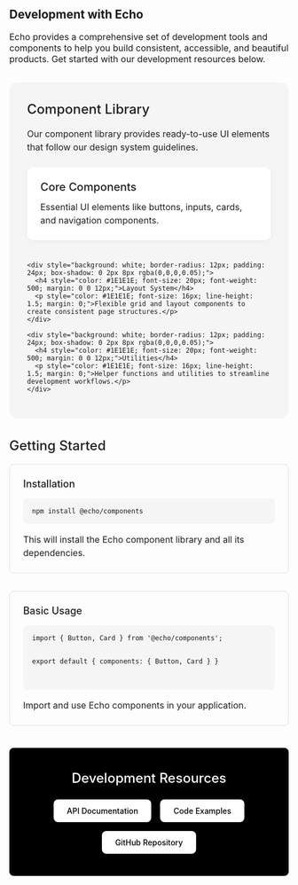 <h2 style="text-align: left"><strong>Development with Echo</strong>
</h2>
<p style="text-align: left">
<span style="font-size: 16px">Echo provides a comprehensive set of development tools and components to help you build consistent, accessible, and beautiful products. Get started with our development resources below.</span>
</p>

<div style="background: #f5f5f5; border-radius: 16px; padding: 32px; margin: 32px 0;">
  <h3 style="color: #1E1E1E; font-size: 24px; font-style: normal; font-weight: 530; line-height: 140%; margin: 0 0 16px;">Component Library</h3>
  <p style="color: #1E1E1E; font-size: 16px; line-height: 1.5; margin: 0 0 24px;">Our component library provides ready-to-use UI elements that follow our design system guidelines.</p>
  
  <div style="display: grid; grid-template-columns: repeat(auto-fit, minmax(280px, 1fr)); gap: 24px; margin-top: 24px;">
    <div style="background: white; border-radius: 12px; padding: 24px; box-shadow: 0 2px 8px rgba(0,0,0,0.05);">
      <h4 style="color: #1E1E1E; font-size: 20px; font-weight: 500; margin: 0 0 12px;">Core Components</h4>
      <p style="color: #1E1E1E; font-size: 16px; line-height: 1.5; margin: 0;">Essential UI elements like buttons, inputs, cards, and navigation components.</p>
    </div>
    
    <div style="background: white; border-radius: 12px; padding: 24px; box-shadow: 0 2px 8px rgba(0,0,0,0.05);">
      <h4 style="color: #1E1E1E; font-size: 20px; font-weight: 500; margin: 0 0 12px;">Layout System</h4>
      <p style="color: #1E1E1E; font-size: 16px; line-height: 1.5; margin: 0;">Flexible grid and layout components to create consistent page structures.</p>
    </div>
    
    <div style="background: white; border-radius: 12px; padding: 24px; box-shadow: 0 2px 8px rgba(0,0,0,0.05);">
      <h4 style="color: #1E1E1E; font-size: 20px; font-weight: 500; margin: 0 0 12px;">Utilities</h4>
      <p style="color: #1E1E1E; font-size: 16px; line-height: 1.5; margin: 0;">Helper functions and utilities to streamline development workflows.</p>
    </div>
  </div>
</div>

<h3 style="color: #1E1E1E; font-size: 24px; font-style: normal; font-weight: 530; line-height: 140%; margin: 32px 0 16px;">Getting Started</h3>

<div style="border: 1px solid #e0e0e0; border-radius: 8px; padding: 24px; margin-bottom: 32px;">
  <h4 style="color: #1E1E1E; font-size: 18px; font-weight: 500; margin: 0 0 16px;">Installation</h4>
  <div style="background: #f5f5f5; padding: 16px; border-radius: 8px; font-family: monospace; overflow-x: auto; margin-bottom: 16px;">
    <code>npm install @echo/components</code>
  </div>
  <p style="color: #1E1E1E; font-size: 16px; line-height: 1.5; margin: 0;">This will install the Echo component library and all its dependencies.</p>
</div>

<div style="border: 1px solid #e0e0e0; border-radius: 8px; padding: 24px; margin-bottom: 32px;">
  <h4 style="color: #1E1E1E; font-size: 18px; font-weight: 500; margin: 0 0 16px;">Basic Usage</h4>
  <div style="background: #f5f5f5; padding: 16px; border-radius: 8px; font-family: monospace; overflow-x: auto; margin-bottom: 16px;">
    <pre style="margin: 0;"><code>import { Button, Card } from '@echo/components';

export default {
  components: {
    Button,
    Card
  }
}</code></pre>
  </div>
  <p style="color: #1E1E1E; font-size: 16px; line-height: 1.5; margin: 0;">Import and use Echo components in your application.</p>
</div>

<div style="background: #000; border-radius: 8px; padding: 40px; margin: 40px 0;">
  <h3 style="color: white; font-size: 24px; font-weight: 500; margin: 0 0 24px; text-align: center;">Development Resources</h3>
  <div style="display: flex; justify-content: center; gap: 16px; flex-wrap: wrap;">
    <a href="#" style="background: white; color: black; padding: 12px 24px; border-radius: 8px; text-decoration: none; font-weight: 500; display: inline-block;">API Documentation</a>
    <a href="#" style="background: white; color: black; padding: 12px 24px; border-radius: 8px; text-decoration: none; font-weight: 500; display: inline-block;">Code Examples</a>
    <a href="#" style="background: white; color: black; padding: 12px 24px; border-radius: 8px; text-decoration: none; font-weight: 500; display: inline-block;">GitHub Repository</a>
  </div>
</div>
